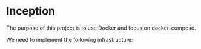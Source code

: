 # Inception

The purpose of this project is to use Docker and focus on docker-compose.

We need to implement the following infrastructure:

